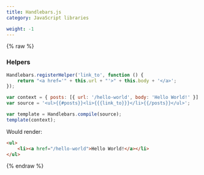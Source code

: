 ```yaml
---
title: Handlebars.js
category: JavaScript libraries

weight: -1
---
```


{% raw %}

### Helpers

```js
Handlebars.registerHelper('link_to', function () {
    return "<a href='" + this.url + "'>" + this.body + '</a>';
});
```

```js
var context = { posts: [{ url: '/hello-world', body: 'Hello World!' }] };
var source = '<ul>{{#posts}}<li>{{{link_to}}}</li>{{/posts}}</ul>';
```

```js
var template = Handlebars.compile(source);
template(context);
```

Would render:

```html
<ul>
    <li><a href="/hello-world">Hello World!</a></li>
</ul>
```

{% endraw %}
